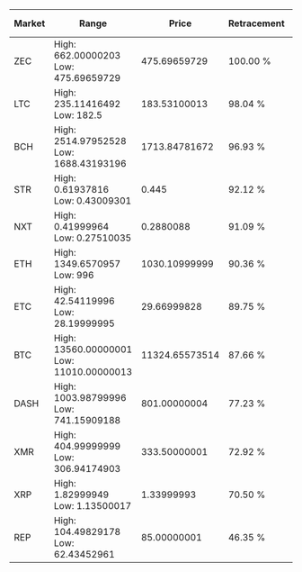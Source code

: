 | Market | Range | Price| Retracement | Doubles to 50% |
| --- | --- | --- | --- | --- |
| ZEC | High: 662.00000203<br />Low: 475.69659729 | 475.69659729 | 100.00 % | 1.20 |
| LTC | High: 235.11416492<br />Low: 182.5 | 183.53100013 | 98.04 % | 1.14 |
| BCH | High: 2514.97952528<br />Low: 1688.43193196 | 1713.84781672 | 96.93 % | 1.23 |
| STR | High: 0.61937816<br />Low: 0.43009301 | 0.445 | 92.12 % | 1.18 |
| NXT | High: 0.41999964<br />Low: 0.27510035 | 0.2880088 | 91.09 % | 1.21 |
| ETH | High: 1349.6570957<br />Low: 996 | 1030.10999999 | 90.36 % | 1.14 |
| ETC | High: 42.54119996<br />Low: 28.19999995 | 29.66999828 | 89.75 % | 1.19 |
| BTC | High: 13560.00000001<br />Low: 11010.00000013 | 11324.65573514 | 87.66 % | 1.08 |
| DASH | High: 1003.98799996<br />Low: 741.15909188 | 801.00000004 | 77.23 % | 1.09 |
| XMR | High: 404.99999999<br />Low: 306.94174903 | 333.50000001 | 72.92 % | 1.07 |
| XRP | High: 1.82999949<br />Low: 1.13500017 | 1.33999993 | 70.50 % | 1.11 |
| REP | High: 104.49829178<br />Low: 62.43452961 | 85.00000001 | 46.35 % | 0.00 |
